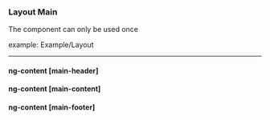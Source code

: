 

### Layout Main
The component can only be used once

example: Example/Layout

---

#### ng-content [main-header]
#### ng-content [main-content]
#### ng-content [main-footer]
